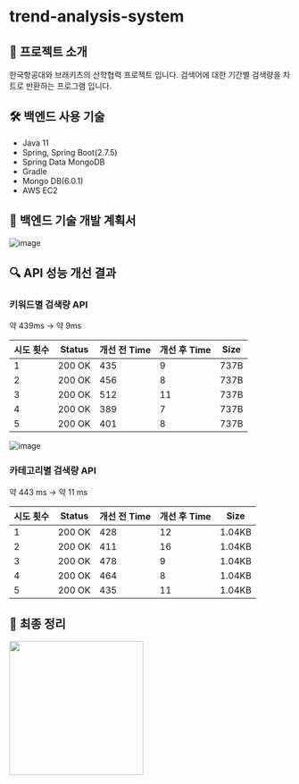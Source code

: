 # trend-analysis-system

## 📝 프로젝트 소개
한국항공대와 브래키츠의 산학협력 프로젝트 입니다. 검색어에 대한 기간별 검색량을 차트로 반환하는 프로그램 입니다.

## 🛠️ 백엔드 사용 기술
- Java 11
- Spring, Spring Boot(2.7.5)
- Spring Data MongoDB
- Gradle
- Mongo DB(6.0.1)
- AWS EC2

## 📅 백엔드 기술 개발 계획서
![image](https://github.com/player-geun/trend-analysis-system/assets/87115015/e6299f1d-d4b7-4943-8a6c-79740488769b)

## 🔍 API 성능 개선 결과
### 키워드별 검색량 API
약 439ms -> 약 9ms

| 시도 횟수 | Status | 개선 전 Time | 개선 후 Time | Size |
| --- | --- | --- | --- | --- |
| 1 | 200 OK | 435 | 9 | 737B |
| 2 | 200 OK | 456 | 8 | 737B |
| 3 | 200 OK | 512 | 11 | 737B |
| 4 | 200 OK | 389 | 7 | 737B |
| 5 | 200 OK | 401 | 8 | 737B |

![image](https://github.com/player-geun/trend-analysis-system/assets/87115015/2e238c04-1a33-4eba-9f8a-2c919ef661c5)

### 카테고리별 검색량 API
약 443 ms -> 약 11 ms

| 시도 횟수 | Status | 개선 전 Time | 개선 후 Time | Size |
| --- | --- | --- | --- | --- |
| 1 | 200 OK | 428 | 12 | 1.04KB |
| 2 | 200 OK | 411 | 16 | 1.04KB |
| 3 | 200 OK | 478 | 9 | 1.04KB |
| 4 | 200 OK | 464 | 8 | 1.04KB |
| 5 | 200 OK | 435 | 11 | 1.04KB |


## 📄 최종 정리
<img src="https://github.com/player-geun/trend-analysis-system/assets/87115015/1cb592a4-71fc-49ba-8648-401fd1893e83" style="width: 25vw;" />

